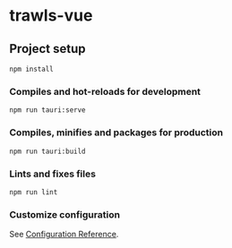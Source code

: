# trawls-vue

## Project setup
```
npm install
```

### Compiles and hot-reloads for development
```
npm run tauri:serve
```

### Compiles, minifies and packages for production
```
npm run tauri:build
```

### Lints and fixes files
```
npm run lint
```

### Customize configuration
See [Configuration Reference](https://cli.vuejs.org/config/).
